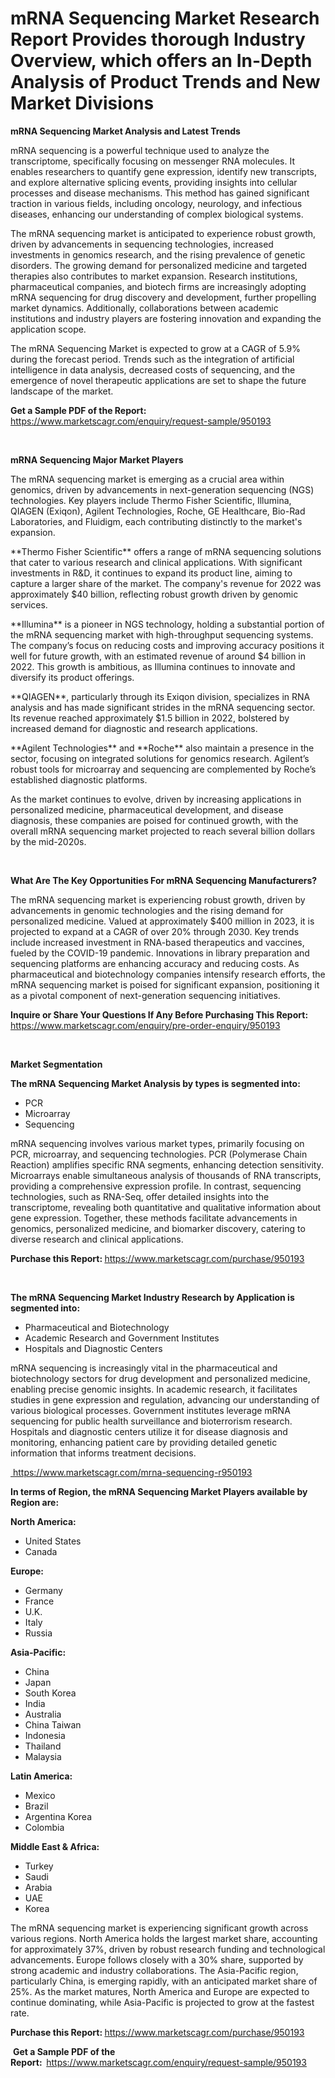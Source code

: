 <p><h1>mRNA Sequencing Market Research Report Provides thorough Industry Overview, which offers an In-Depth Analysis of Product Trends and New Market Divisions</h1></p><p><strong>mRNA Sequencing Market Analysis and Latest Trends</strong></p>
<p><p>mRNA sequencing is a powerful technique used to analyze the transcriptome, specifically focusing on messenger RNA molecules. It enables researchers to quantify gene expression, identify new transcripts, and explore alternative splicing events, providing insights into cellular processes and disease mechanisms. This method has gained significant traction in various fields, including oncology, neurology, and infectious diseases, enhancing our understanding of complex biological systems.</p><p>The mRNA sequencing market is anticipated to experience robust growth, driven by advancements in sequencing technologies, increased investments in genomics research, and the rising prevalence of genetic disorders. The growing demand for personalized medicine and targeted therapies also contributes to market expansion. Research institutions, pharmaceutical companies, and biotech firms are increasingly adopting mRNA sequencing for drug discovery and development, further propelling market dynamics. Additionally, collaborations between academic institutions and industry players are fostering innovation and expanding the application scope.</p><p>The mRNA Sequencing Market is expected to grow at a CAGR of 5.9% during the forecast period. Trends such as the integration of artificial intelligence in data analysis, decreased costs of sequencing, and the emergence of novel therapeutic applications are set to shape the future landscape of the market.</p></p>
<p><strong>Get a Sample PDF of the Report:&nbsp;</strong> <a href="https://www.marketscagr.com/enquiry/request-sample/950193?utm_campaign=2041&utm_medium=2&utm_source=Github&utm_content=ia&utm_term=16042025&utm_id=mrna-sequencing">https://www.marketscagr.com/enquiry/request-sample/950193</a></p>
<p>&nbsp;</p>
<p><strong>mRNA Sequencing Major Market Players</strong></p>
<p><p>The mRNA sequencing market is emerging as a crucial area within genomics, driven by advancements in next-generation sequencing (NGS) technologies. Key players include Thermo Fisher Scientific, Illumina, QIAGEN (Exiqon), Agilent Technologies, Roche, GE Healthcare, Bio-Rad Laboratories, and Fluidigm, each contributing distinctly to the market's expansion.</p><p>**Thermo Fisher Scientific** offers a range of mRNA sequencing solutions that cater to various research and clinical applications. With significant investments in R&D, it continues to expand its product line, aiming to capture a larger share of the market. The company's revenue for 2022 was approximately $40 billion, reflecting robust growth driven by genomic services.</p><p>**Illumina** is a pioneer in NGS technology, holding a substantial portion of the mRNA sequencing market with high-throughput sequencing systems. The company’s focus on reducing costs and improving accuracy positions it well for future growth, with an estimated revenue of around $4 billion in 2022. This growth is ambitious, as Illumina continues to innovate and diversify its product offerings.</p><p>**QIAGEN**, particularly through its Exiqon division, specializes in RNA analysis and has made significant strides in the mRNA sequencing sector. Its revenue reached approximately $1.5 billion in 2022, bolstered by increased demand for diagnostic and research applications.</p><p>**Agilent Technologies** and **Roche** also maintain a presence in the sector, focusing on integrated solutions for genomics research. Agilent’s robust tools for microarray and sequencing are complemented by Roche’s established diagnostic platforms.</p><p>As the market continues to evolve, driven by increasing applications in personalized medicine, pharmaceutical development, and disease diagnosis, these companies are poised for continued growth, with the overall mRNA sequencing market projected to reach several billion dollars by the mid-2020s.</p></p>
<p>&nbsp;</p>
<p><strong>What Are The Key Opportunities For mRNA Sequencing Manufacturers?</strong></p>
<p><p>The mRNA sequencing market is experiencing robust growth, driven by advancements in genomic technologies and the rising demand for personalized medicine. Valued at approximately $400 million in 2023, it is projected to expand at a CAGR of over 20% through 2030. Key trends include increased investment in RNA-based therapeutics and vaccines, fueled by the COVID-19 pandemic. Innovations in library preparation and sequencing platforms are enhancing accuracy and reducing costs. As pharmaceutical and biotechnology companies intensify research efforts, the mRNA sequencing market is poised for significant expansion, positioning it as a pivotal component of next-generation sequencing initiatives.</p></p>
<p><strong>Inquire or Share Your Questions If Any Before Purchasing This Report:</strong> <a href="https://www.marketscagr.com/enquiry/pre-order-enquiry/950193?utm_campaign=2041&utm_medium=2&utm_source=Github&utm_content=ia&utm_term=16042025&utm_id=mrna-sequencing">https://www.marketscagr.com/enquiry/pre-order-enquiry/950193</a></p>
<p>&nbsp;</p>
<p><strong>Market Segmentation</strong></p>
<p><strong>The mRNA Sequencing Market Analysis by types is segmented into:</strong></p>
<p><ul><li>PCR</li><li>Microarray</li><li>Sequencing</li></ul></p>
<p><p>mRNA sequencing involves various market types, primarily focusing on PCR, microarray, and sequencing technologies. PCR (Polymerase Chain Reaction) amplifies specific RNA segments, enhancing detection sensitivity. Microarrays enable simultaneous analysis of thousands of RNA transcripts, providing a comprehensive expression profile. In contrast, sequencing technologies, such as RNA-Seq, offer detailed insights into the transcriptome, revealing both quantitative and qualitative information about gene expression. Together, these methods facilitate advancements in genomics, personalized medicine, and biomarker discovery, catering to diverse research and clinical applications.</p></p>
<p><strong>Purchase this Report:&nbsp;</strong><a href="https://www.marketscagr.com/purchase/950193?utm_campaign=2041&utm_medium=2&utm_source=Github&utm_content=ia&utm_term=16042025&utm_id=mrna-sequencing">https://www.marketscagr.com/purchase/950193</a></p>
<p>&nbsp;</p>
<p><strong>The mRNA Sequencing Market Industry Research by Application is segmented into:</strong></p>
<p><ul><li>Pharmaceutical and Biotechnology</li><li>Academic Research and Government Institutes</li><li>Hospitals and Diagnostic Centers</li></ul></p>
<p><p>mRNA sequencing is increasingly vital in the pharmaceutical and biotechnology sectors for drug development and personalized medicine, enabling precise genomic insights. In academic research, it facilitates studies in gene expression and regulation, advancing our understanding of various biological processes. Government institutes leverage mRNA sequencing for public health surveillance and bioterrorism research. Hospitals and diagnostic centers utilize it for disease diagnosis and monitoring, enhancing patient care by providing detailed genetic information that informs treatment decisions.</p></p>
<p><a href="https://www.marketscagr.com/mrna-sequencing-r950193?utm_campaign=2041&utm_medium=2&utm_source=Github&utm_content=ia&utm_term=16042025&utm_id=mrna-sequencing">&nbsp;https://www.marketscagr.com/mrna-sequencing-r950193</a></p>
<p><strong>In terms of Region, the mRNA Sequencing Market Players available by Region are:</strong></p>
<p>
    <p> <strong> North America: </strong>
        <ul>
            <li>United States</li>
            <li>Canada</li>
        </ul>
        </p> 
    <p> <strong> Europe: </strong>
        <ul>
            <li>Germany</li>
            <li>France</li>
            <li>U.K.</li>
            <li>Italy</li>
            <li>Russia</li>
        </ul>
        </p> 
    <p> <strong> Asia-Pacific: </strong>
        <ul>
            <li>China</li>
            <li>Japan</li>
            <li>South Korea</li>
            <li>India</li>
            <li>Australia</li>
            <li>China Taiwan</li>
            <li>Indonesia</li>
            <li>Thailand</li>
            <li>Malaysia</li>
        </ul>
        </p> 
    <p> <strong> Latin America: </strong>
        <ul>
            <li>Mexico</li>
            <li>Brazil</li>
            <li>Argentina Korea</li>
            <li>Colombia</li>
        </ul>
        </p> 
    <p> <strong> Middle East & Africa: </strong>
        <ul>
            <li>Turkey</li>
            <li>Saudi</li>
            <li>Arabia</li>
            <li>UAE</li>
            <li>Korea</li>
        </ul>
    </p>
    </p>
<p><p>The mRNA sequencing market is experiencing significant growth across various regions. North America holds the largest market share, accounting for approximately 37%, driven by robust research funding and technological advancements. Europe follows closely with a 30% share, supported by strong academic and industry collaborations. The Asia-Pacific region, particularly China, is emerging rapidly, with an anticipated market share of 25%. As the market matures, North America and Europe are expected to continue dominating, while Asia-Pacific is projected to grow at the fastest rate.</p></p>
<p><strong>Purchase this Report: </strong><a href="https://www.marketscagr.com/purchase/950193?utm_campaign=2041&utm_medium=2&utm_source=Github&utm_content=ia&utm_term=16042025&utm_id=mrna-sequencing">https://www.marketscagr.com/purchase/950193</a></p>
<p>&nbsp;<strong>Get a Sample PDF of the Report:&nbsp;&nbsp;</strong><a href="https://www.marketscagr.com/enquiry/request-sample/950193?utm_campaign=2041&utm_medium=2&utm_source=Github&utm_content=ia&utm_term=16042025&utm_id=mrna-sequencing">https://www.marketscagr.com/enquiry/request-sample/950193</a></p>
<p><strong></strong></p>
<p><p></p><p></p><p></p></p>